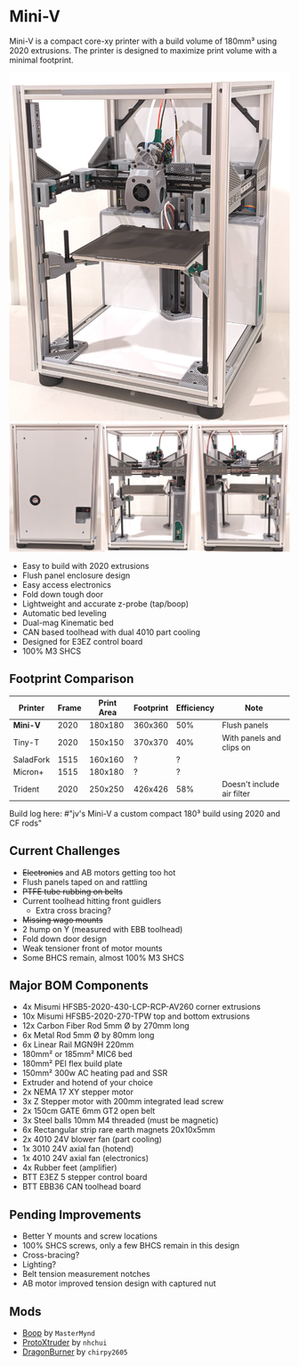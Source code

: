 # Mini-V

Mini-V is a compact core-xy printer with a build volume of 180mm³ using 2020 extrusions. The printer is designed to maximize print volume with a minimal footprint.

<p align="center">
  <img width="600" src="images/Mini-V_prototype_june_2023.jpg">
  <img width="600" src="images/Mini-V_back_right_left.jpg">
</p>

- Easy to build with 2020 extrusions
- Flush panel enclosure design
- Easy access electronics
- Fold down tough door
- Lightweight and accurate z-probe (tap/boop)
- Automatic bed leveling
- Dual-mag Kinematic bed
- CAN based toolhead with dual 4010 part cooling
- Designed for E3EZ control board
- 100% M3 SHCS

## Footprint Comparison

| Printer         | Frame | Print Area | Footprint | Efficiency | Note
| ---             | ---   | ---        | ---       | ---        | ---
| **Mini-V**      | 2020  | 180x180    | 360x360   | 50%        | Flush panels
| Tiny-T          | 2020  | 150x150    | 370x370   | 40%        | With panels and clips on
| SaladFork       | 1515  | 160x160    | ?         | ?          |
| Micron+         | 1515  | 180x180    | ?         | ?          |
| Trident         | 2020  | 250x250    | 426x426   | 58%        | Doesn't include air filter

Build log here: #"jv's Mini-V a custom compact 180³ build using 2020 and CF rods"

## Current Challenges

* <strike>Electronics</strike> and AB motors getting too hot
* Flush panels taped on and rattling
* <strike>PTFE tube rubbing on belts</strike>
* Current toolhead hitting front guidlers
  - Extra cross bracing?
* <strike>Missing wago mounts</strike>
* 2 hump on Y (measured with EBB toolhead)
* Fold down door design
* Weak tensioner front of motor mounts
* Some BHCS remain, almost 100% M3 SHCS

## Major BOM Components

- 4x Misumi HFSB5-2020-430-LCP-RCP-AV260 corner extrusions
- 10x Misumi HFSB5-2020-270-TPW top and bottom extrusions
- 12x Carbon Fiber Rod 5mm Ø by 270mm long
- 6x Metal Rod 5mm Ø by 80mm long
- 6x Linear Rail MGN9H 220mm
- 180mm² or 185mm² MIC6 bed
- 180mm² PEI flex build plate
- 150mm² 300w AC heating pad and SSR
- Extruder and hotend of your choice
- 2x NEMA 17 XY stepper motor
- 3x Z Stepper motor with 200mm integrated lead screw
- 2x 150cm GATE 6mm GT2 open belt
- 3x Steel balls 10mm M4 threaded (must be magnetic)
- 6x Rectangular strip rare earth magnets 20x10x5mm 
- 2x 4010 24V blower fan (part cooling)
- 1x 3010 24V axial fan (hotend)
- 1x 4010 24V axial fan (electronics)
- 4x Rubber feet (amplifier)
- BTT E3EZ 5 stepper control board
- BTT EBB36 CAN toolhead board

## Pending Improvements

- Better Y mounts and screw locations
- 100% SHCS screws, only a few BHCS remain in this design
- Cross-bracing?
- Lighting?
- Belt tension measurement notches
- AB motor improved tension design with captured nut

## Mods

- [Boop](https://github.com/VoronDesign/VoronUsers/tree/master/printer_mods/Ellis/Single_MGN9H_Carriage) by `MasterMynd`
- [ProtoXtruder](https://github.com/nhchiu/VoronMods/blob/main/Extruders/ProtoXtruder/README.md) by `nhchui`
- [DragonBurner](https://github.com/chirpy2605/voron/tree/main/V0/Dragon_Burner) by `chirpy2605`
